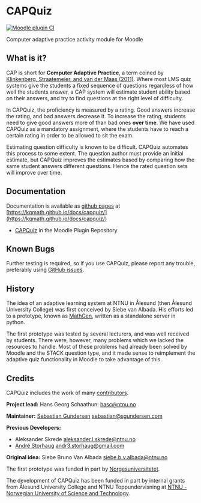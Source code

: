 # CAPQuiz
[![Moodle plugin CI](https://github.com/KQMATH/moodle-mod_capquiz/actions/workflows/moodle-ci.yml/badge.svg)](https://github.com/KQMATH/moodle-mod_capquiz/actions)

Computer adaptive practice activity module for Moodle

## What is it?

CAP is short for **Computer Adaptive Practice**, a term coined by [Klinkenberg, Straatemeier, and van der Maas (2011)](https://www.sciencedirect.com/science/article/pii/S0360131511000418). Where most LMS quiz systems give the students a fixed sequence of questions regardless of how well the students answer, a CAP system will estimate student ability based on their answers, and try to find questions at the right level of difficulty.

In CAPQuiz, the proficiency is measured by a rating.  Good answers increase the rating, and bad answers decrease it.  To increase the rating, students need to give good answers more of than bad ones **over time**.  We have used CAPQuiz as a mandatory assignment, where the students have to reach a certain rating in order to be allowed to sit the exam.

Estimating question difficulty is known to be difficult. CAPQuiz automates this process to some extent. The question author must provide an initial estimate, but CAPQuiz improves the estimates based by comparing how the same student answers different questions. Hence the rated question sets will improve over time.

## Documentation

Documentation is available as
[github pages](https://kqmath.github.io/) at
[https://kqmath.github.io/docs/capquiz/](https://kqmath.github.io/docs/capquiz/)

+ [CAPQuiz](https://moodle.org/plugins/pluginversions.php?plugin=mod_capquiz) in the Moodle Plugin Repository

## Known Bugs
Further testing is required, so if you use CAPQuiz, please report any trouble, preferably using
[GitHub issues](https://github.com/KQMATH/moodle-mod_capquiz/issues).

## History
The idea of an adaptive learning system at NTNU in Ålesund (then Ålesund University College) was first conceived by Siebe van Albada.  His efforts led to a prototype, known as [MathGen](https://github.com/MathGen/oppgavegenerator), written as a standalone server in python.

The first prototype was tested by several lecturers, and was well received by students. There were, however, many problems which we lacked the resources to handle. Most of these problems had already been solved by Moodle and the STACK question type, and it made sense to reimplement the adaptive quiz functionality in Moodle to take advantage of this.

## Credits
CAPQuiz includes the work of many [contributors](https://github.com/KQMATH/moodle-mod_capquiz/wiki/Credits).

**Project lead:** Hans Georg Schaathun: <hasc@ntnu.no>

**Maintainer:** [Sebastian Gundersen](https://github.com/sebastsg) <sebastian@sgundersen.com>

**Previous Developers:**
* Aleksander Skrede <aleksander.l.skrede@ntnu.no>
* [André Storhaug](https://github.com/andstor) <andr3.storhaug@gmail.com>

**Original idea:**
Siebe Bruno Van Albada <siebe.b.v.albada@ntnu.no>

The first prototype was funded in part by
[Norgesuniversitetet](https://norgesuniversitetet.no/).

The development of CAPQuiz has been funded in part by internal grants from Ålesund University College and NTNU Toppundervisning at [NTNU - Norwegian University of Science and Technology](http://www.ntnu.no).
